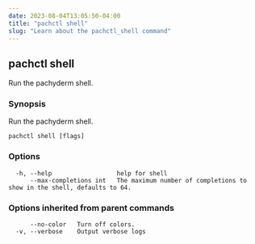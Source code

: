 ```yaml
---
date: 2023-08-04T13:05:50-04:00
title: "pachctl shell"
slug: "Learn about the pachctl_shell command"
---
```


## pachctl shell

Run the pachyderm shell.

### Synopsis

Run the pachyderm shell.

```
pachctl shell [flags]
```

### Options

```
  -h, --help                  help for shell
      --max-completions int   The maximum number of completions to show in the shell, defaults to 64.
```

### Options inherited from parent commands

```
      --no-color   Turn off colors.
  -v, --verbose    Output verbose logs
```

